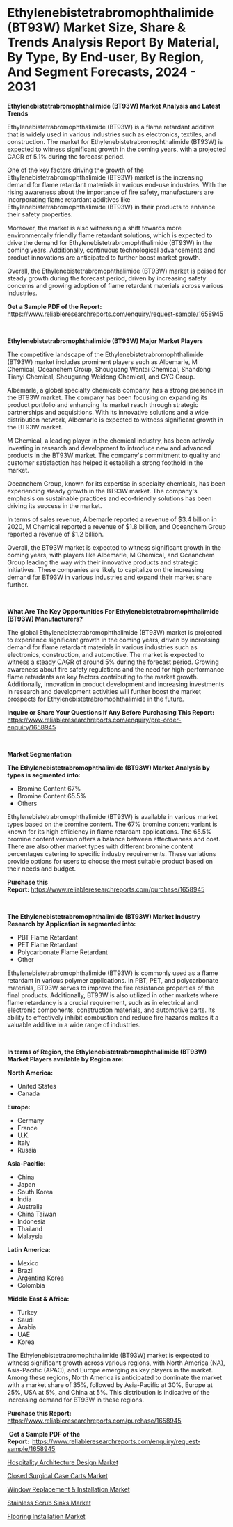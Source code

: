 <p><h1>Ethylenebistetrabromophthalimide (BT93W) Market Size, Share & Trends Analysis Report By Material, By Type, By End-user, By Region, And Segment Forecasts, 2024 - 2031</h1></p><p><strong>Ethylenebistetrabromophthalimide (BT93W) Market Analysis and Latest Trends</strong></p>
<p><p>Ethylenebistetrabromophthalimide (BT93W) is a flame retardant additive that is widely used in various industries such as electronics, textiles, and construction. The market for Ethylenebistetrabromophthalimide (BT93W) is expected to witness significant growth in the coming years, with a projected CAGR of 5.1% during the forecast period.</p><p>One of the key factors driving the growth of the Ethylenebistetrabromophthalimide (BT93W) market is the increasing demand for flame retardant materials in various end-use industries. With the rising awareness about the importance of fire safety, manufacturers are incorporating flame retardant additives like Ethylenebistetrabromophthalimide (BT93W) in their products to enhance their safety properties.</p><p>Moreover, the market is also witnessing a shift towards more environmentally friendly flame retardant solutions, which is expected to drive the demand for Ethylenebistetrabromophthalimide (BT93W) in the coming years. Additionally, continuous technological advancements and product innovations are anticipated to further boost market growth.</p><p>Overall, the Ethylenebistetrabromophthalimide (BT93W) market is poised for steady growth during the forecast period, driven by increasing safety concerns and growing adoption of flame retardant materials across various industries.</p></p>
<p><strong>Get a Sample PDF of the Report:&nbsp;</strong> <a href="https://www.reliableresearchreports.com/enquiry/request-sample/1658945">https://www.reliableresearchreports.com/enquiry/request-sample/1658945</a></p>
<p>&nbsp;</p>
<p><strong>Ethylenebistetrabromophthalimide (BT93W) Major Market Players</strong></p>
<p><p>The competitive landscape of the Ethylenebistetrabromophthalimide (BT93W) market includes prominent players such as Albemarle, M Chemical, Oceanchem Group, Shouguang Wantai Chemical, Shandong Tianyi Chemical, Shouguang Weidong Chemical, and GYC Group. </p><p>Albemarle, a global specialty chemicals company, has a strong presence in the BT93W market. The company has been focusing on expanding its product portfolio and enhancing its market reach through strategic partnerships and acquisitions. With its innovative solutions and a wide distribution network, Albemarle is expected to witness significant growth in the BT93W market.</p><p>M Chemical, a leading player in the chemical industry, has been actively investing in research and development to introduce new and advanced products in the BT93W market. The company's commitment to quality and customer satisfaction has helped it establish a strong foothold in the market.</p><p>Oceanchem Group, known for its expertise in specialty chemicals, has been experiencing steady growth in the BT93W market. The company's emphasis on sustainable practices and eco-friendly solutions has been driving its success in the market.</p><p>In terms of sales revenue, Albemarle reported a revenue of $3.4 billion in 2020, M Chemical reported a revenue of $1.8 billion, and Oceanchem Group reported a revenue of $1.2 billion.</p><p>Overall, the BT93W market is expected to witness significant growth in the coming years, with players like Albemarle, M Chemical, and Oceanchem Group leading the way with their innovative products and strategic initiatives. These companies are likely to capitalize on the increasing demand for BT93W in various industries and expand their market share further.</p></p>
<p>&nbsp;</p>
<p><strong>What Are The Key Opportunities For Ethylenebistetrabromophthalimide (BT93W) Manufacturers?</strong></p>
<p><p>The global Ethylenebistetrabromophthalimide (BT93W) market is projected to experience significant growth in the coming years, driven by increasing demand for flame retardant materials in various industries such as electronics, construction, and automotive. The market is expected to witness a steady CAGR of around 5% during the forecast period. Growing awareness about fire safety regulations and the need for high-performance flame retardants are key factors contributing to the market growth. Additionally, innovation in product development and increasing investments in research and development activities will further boost the market prospects for Ethylenebistetrabromophthalimide in the future.</p></p>
<p><strong>Inquire or Share Your Questions If Any Before Purchasing This Report:</strong> <a href="https://www.reliableresearchreports.com/enquiry/pre-order-enquiry/1658945">https://www.reliableresearchreports.com/enquiry/pre-order-enquiry/1658945</a></p>
<p>&nbsp;</p>
<p><strong>Market Segmentation</strong></p>
<p><strong>The Ethylenebistetrabromophthalimide (BT93W) Market Analysis by types is segmented into:</strong></p>
<p><ul><li>Bromine Content 67%</li><li>Bromine Content 65.5%</li><li>Others</li></ul></p>
<p><p>Ethylenebistetrabromophthalimide (BT93W) is available in various market types based on the bromine content. The 67% bromine content variant is known for its high efficiency in flame retardant applications. The 65.5% bromine content version offers a balance between effectiveness and cost. There are also other market types with different bromine content percentages catering to specific industry requirements. These variations provide options for users to choose the most suitable product based on their needs and budget.</p></p>
<p><strong>Purchase this Report:&nbsp;</strong><a href="https://www.reliableresearchreports.com/purchase/1658945">https://www.reliableresearchreports.com/purchase/1658945</a></p>
<p>&nbsp;</p>
<p><strong>The Ethylenebistetrabromophthalimide (BT93W) Market Industry Research by Application is segmented into:</strong></p>
<p><ul><li>PBT Flame Retardant</li><li>PET Flame Retardant</li><li>Polycarbonate Flame Retardant</li><li>Other</li></ul></p>
<p><p>Ethylenebistetrabromophthalimide (BT93W) is commonly used as a flame retardant in various polymer applications. In PBT, PET, and polycarbonate materials, BT93W serves to improve the fire resistance properties of the final products. Additionally, BT93W is also utilized in other markets where flame retardancy is a crucial requirement, such as in electrical and electronic components, construction materials, and automotive parts. Its ability to effectively inhibit combustion and reduce fire hazards makes it a valuable additive in a wide range of industries.</p></p>
<p>&nbsp;</p>
<p><strong>In terms of Region, the Ethylenebistetrabromophthalimide (BT93W) Market Players available by Region are:</strong></p>
<p>
    <p> <strong> North America: </strong>
        <ul>
            <li>United States</li>
            <li>Canada</li>
        </ul>
        </p> 
    <p> <strong> Europe: </strong>
        <ul>
            <li>Germany</li>
            <li>France</li>
            <li>U.K.</li>
            <li>Italy</li>
            <li>Russia</li>
        </ul>
        </p> 
    <p> <strong> Asia-Pacific: </strong>
        <ul>
            <li>China</li>
            <li>Japan</li>
            <li>South Korea</li>
            <li>India</li>
            <li>Australia</li>
            <li>China Taiwan</li>
            <li>Indonesia</li>
            <li>Thailand</li>
            <li>Malaysia</li>
        </ul>
        </p> 
    <p> <strong> Latin America: </strong>
        <ul>
            <li>Mexico</li>
            <li>Brazil</li>
            <li>Argentina Korea</li>
            <li>Colombia</li>
        </ul>
        </p> 
    <p> <strong> Middle East & Africa: </strong>
        <ul>
            <li>Turkey</li>
            <li>Saudi</li>
            <li>Arabia</li>
            <li>UAE</li>
            <li>Korea</li>
        </ul>
    </p>
    </p>
<p><p>The Ethylenebistetrabromophthalimide (BT93W) market is expected to witness significant growth across various regions, with North America (NA), Asia-Pacific (APAC), and Europe emerging as key players in the market. Among these regions, North America is anticipated to dominate the market with a market share of 35%, followed by Asia-Pacific at 30%, Europe at 25%, USA at 5%, and China at 5%. This distribution is indicative of the increasing demand for BT93W in these regions.</p></p>
<p><strong>Purchase this Report: </strong><a href="https://www.reliableresearchreports.com/purchase/1658945">https://www.reliableresearchreports.com/purchase/1658945</a></p>
<p>&nbsp;<strong>Get a Sample PDF of the Report:&nbsp;&nbsp;</strong><a href="https://www.reliableresearchreports.com/enquiry/request-sample/1658945">https://www.reliableresearchreports.com/enquiry/request-sample/1658945</a></p>
<p><strong></strong></p>
<p><p><a href="https://medium.com/@v27092023/hospitality-architecture-design-market-insights-into-market-cagr-market-trends-and-growth-731f21397ba2">Hospitality Architecture Design Market</a></p><p><a href="https://github.com/beatblasta/Market-Research-Report-List-2/blob/main/closed-surgical-case-carts-market.md">Closed Surgical Case Carts Market</a></p><p><a href="https://medium.com/@gaberaynor54567/window-replacement-amp-installation-market-insight-market-trends-growth-forecasted-from-2024-77063b4a5a1c">Window Replacement & Installation Market</a></p><p><a href="https://github.com/angelajermaine/Market-Research-Report-List-2/blob/main/stainless-scrub-sinks-market.md">Stainless Scrub Sinks Market</a></p><p><a href="https://medium.com/@gaberaynor54567/analyzing-flooring-installation-market-global-industry-perspective-and-forecast-2024-to-2031-c0a27cb1ec8e">Flooring Installation Market</a></p></p>